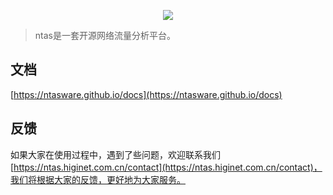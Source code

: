 <p align="center">
  <img src="https://ntasware.github.io/docs/logo.png">
</p>

> ntas是一套开源网络流量分析平台。

## 文档
[https://ntasware.github.io/docs](https://ntasware.github.io/docs)


 ## 反馈
如果大家在使用过程中，遇到了些问题，欢迎联系我们[https://ntas.higinet.com.cn/contact](https://ntas.higinet.com.cn/contact)，我们将根据大家的反馈，更好地为大家服务。
